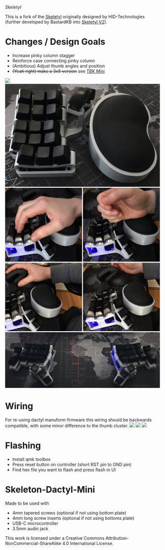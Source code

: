 *Skeletyl*

This is a fork of the [Skeletyl](https://github.com/HID-Technologies/Skeleton-Dactyl-Mini) originally designed by HID-Technologies (further developed by BastardKB into [Skeletyl V2](https://github.com/Bastardkb/Skeletyl)).

# Changes / Design Goals
- Increase pinky column stagger
- Reinforce case connecting pinky column
- (Ambitious) Adjust thumb angles and position
- ~~(Yeah right) make a 3x5 version~~ see [TBK Mini](https://github.com/Bastardkb/TBK-Mini)

![](marble_pinky_stagger.jpg)
![](glamourshot.jpg)
![](handposition.jpeg)
[![Build Timelapse](built.jpg)](https://www.youtube.com/watch?v=LfL83zMcS4I)

# Wiring
For re-using dactyl manuform firmware this wiring should be backwards compatible, with some minor difference to the thumb cluster.
![](dactyl-manuform-compatible-wiring-left.jpg)
![](dactyl-manuform-compatible-wiring-right.jpg)
![](dactyl-manuform-compatible-wiring-3.jpg)

# Flashing
- Install qmk toolbox
- Press reset button on controller (short RST pin to GND pin)
- Find hex file you want to flash and press flash in UI

# Skeleton-Dactyl-Mini

Made to be used with 

- 4mm tapered screws (optional if not using bottom plate)
- 4mm long screw inserts (optional if not using bottoms plate)
- USB-C microcontroller
- 3.5mm audio jack


This work is licensed under a Creative Commons Attribution-NonCommercial-ShareAlike 4.0 International License.
